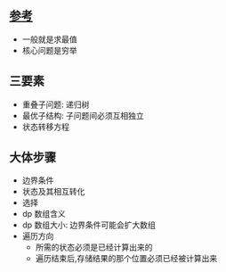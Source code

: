 ## [参考](https://labuladong.gitee.io/algo/di-er-zhan-a01c6/dong-tai-g-a223e/dong-tai-g-1e688/)

- 一般就是求最值
- 核心问题是穷举

## 三要素

- 重叠子问题: 递归树
- 最优子结构: 子问题间必须互相独立
- 状态转移方程

## 大体步骤

- 边界条件
- 状态及其相互转化
- 选择
- dp 数组含义
- dp 数组大小: 边界条件可能会扩大数组
- 遍历方向
  - 所需的状态必须是已经计算出来的
  - 遍历结束后,存储结果的那个位置必须已经被计算出来
